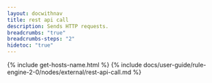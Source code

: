```yaml
---
layout: docwithnav
title: rest api call
description: Sends HTTP requests.
breadcrumbs: "true"
breadcrumbs-steps: "2"
hidetoc: "true"
---
```


{% include get-hosts-name.html %}
{% include docs/user-guide/rule-engine-2-0/nodes/external/rest-api-call.md %}
